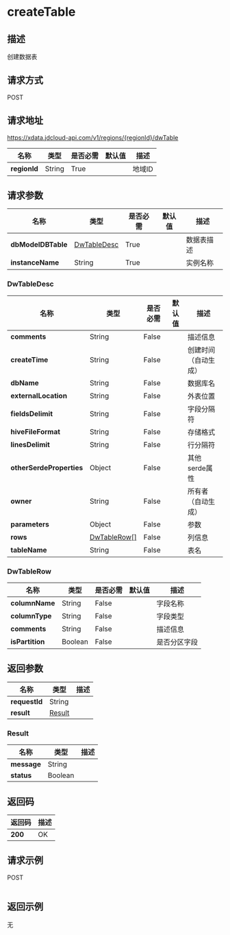 # createTable


## 描述
创建数据表

## 请求方式
POST

## 请求地址
https://xdata.jdcloud-api.com/v1/regions/{regionId}/dwTable

|名称|类型|是否必需|默认值|描述|
|---|---|---|---|---|
|**regionId**|String|True||地域ID|

## 请求参数
|名称|类型|是否必需|默认值|描述|
|---|---|---|---|---|
|**dbModelDBTable**|[DwTableDesc](##DwTableDesc)|True||数据表描述|
|**instanceName**|String|True||实例名称|

### <a name="DwTableDesc">DwTableDesc</a>
|名称|类型|是否必需|默认值|描述|
|---|---|---|---|---|
|**comments**|String|False||描述信息|
|**createTime**|String|False||创建时间（自动生成）|
|**dbName**|String|False||数据库名|
|**externalLocation**|String|False||外表位置|
|**fieldsDelimit**|String|False||字段分隔符|
|**hiveFileFormat**|String|False||存储格式|
|**linesDelimit**|String|False||行分隔符|
|**otherSerdeProperties**|Object|False||其他serde属性|
|**owner**|String|False||所有者（自动生成）|
|**parameters**|Object|False||参数|
|**rows**|[DwTableRow[]](##DwTableRow)|False||列信息|
|**tableName**|String|False||表名|
### <a name="DwTableRow">DwTableRow</a>
|名称|类型|是否必需|默认值|描述|
|---|---|---|---|---|
|**columnName**|String|False||字段名称|
|**columnType**|String|False||字段类型|
|**comments**|String|False||描述信息|
|**isPartition**|Boolean|False||是否分区字段|

## 返回参数
|名称|类型|描述|
|---|---|---|
|**requestId**|String||
|**result**|[Result](##Result)||


### <a name="Result">Result</a>
|名称|类型|描述|
|---|---|---|
|**message**|String||
|**status**|Boolean||

## 返回码
|返回码|描述|
|---|---|
|**200**|OK|

## 请求示例
POST
```

```

## 返回示例
无
